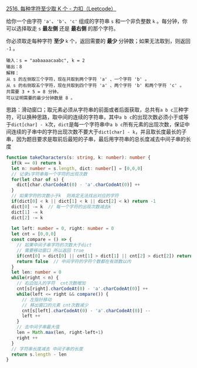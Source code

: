 [2516. 每种字符至少取 K 个 - 力扣（Leetcode）](https://leetcode.cn/problems/take-k-of-each-character-from-left-and-right/description/)

给你一个由字符 `'a'`、`'b'`、`'c'` 组成的字符串 `s` 和一个非负整数 `k` 。每分钟，你可以选择取走 `s` **最左侧** 还是 **最右侧** 的那个字符。

你必须取走每种字符 **至少** `k` 个，返回需要的 **最少** 分钟数；如果无法取到，则返回 `-1` 。

```
输入：s = "aabaaaacaabc", k = 2
输出：8
解释：
从 s 的左侧取三个字符，现在共取到两个字符 'a' 、一个字符 'b' 。
从 s 的右侧取五个字符，现在共取到四个字符 'a' 、两个字符 'b' 和两个字符 'c' 。
共需要 3 + 5 = 8 分钟。
可以证明需要的最少分钟数是 8 。
```

思路：滑动窗口；取元素必须从字符串的前面或者后面获取，总共有`a b c`三种字符，可以换种思路，取中间的连续的字符串，其中`a b c`的出现次数必须小于或等于`dict[char] - k`次，`dict`是每一个字符串中`a b c`所有元素的出现次数，保证中间连续的子串中的字符出现次数不要大于`dict[char] - k`，并且取长度最长的子串，因为题目要求是取前后最短的子串，最后用字符串的总长度减去中间子串的长度

```typescript
function takeCharacters(s: string, k: number): number {
  if(k == 0) return k
  let n: number = s.length, dict: number[] = [0,0,0]
  // 记录s字符串每一个字符的出现次数
  for(let char of s) {
    dict[char.charCodeAt(0) - 'a'.charCodeAt(0)] ++
  }
  // 如果字符的次数小于k  则肯定无法找出对应的字符
  if(dict[0] < k || dict[1] < k || dict[2] < k) return -1
  dict[0] -= k  // 每一个字符的出现次数减去k
  dict[1] -= k
  dict[2] -= k
  
  let left: number = 0, right: number = 0
  let cnt = [0,0,0]
  const compare = () => {
    // 如果中间子串字符的次数大于dict
    // 需要移动窗口 所以返回 true
    if(cnt[0] > dict[0] || cnt[1] > dict[1] || cnt[2] > dict[2]) return true
    return false  // 中间字符的字符个数都在有效数以内
  }
  let len: number = 0
  while(right < n) {
    // 右边加入的字符  cnt次数增加
    cnt[s[right].charCodeAt(0) - 'a'.charCodeAt(0)] ++
    while(left <= right && compare()) {
      // 左指针移动
      // 移出窗口的元素 cnt次数减少
      cnt[s[left].charCodeAt(0) - 'a'.charCodeAt(0)] --
      left ++
    }
    // 去中间子串最大值
    len = Math.max(len, right-left+1)
    right ++
  }
  // 字符串长度减去 中间子串的长度
  return s.length - len
}
```

